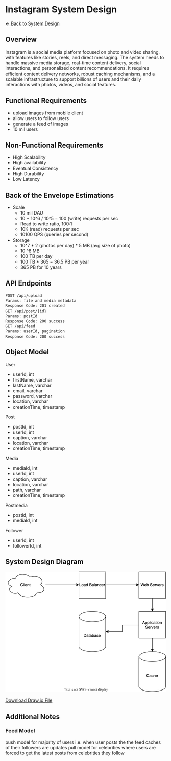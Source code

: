 # Instagram System Design

[← Back to System Design](../system-design.md)

## Overview

Instagram is a social media platform focused on photo and video sharing, with features like stories, reels, and direct messaging. The system needs to handle massive media storage, real-time content delivery, social interactions, and personalized content recommendations. It requires efficient content delivery networks, robust caching mechanisms, and a scalable infrastructure to support billions of users and their daily interactions with photos, videos, and social features.

## Functional Requirements

* upload images from mobile client
* allow users to follow users
* generate a feed of images
* 10 mil users

## Non-Functional Requirements

* High Scalability
* High availability
* Eventual Consistency
* High Durability
* Low Latency

## Back of the Envelope Estimations

* Scale
  * 10 mil DAU
  * 10 * 10^6 / 10^5 = 100 (write) requests per sec
  * Read to write ratio, 100:1
  * 10K (read) requests per sec
  * 10100 QPS (queries per second)
* Storage
  * 10^7 * 2 (photos per day) * 5 MB (avg size of photo)
  * 10 ^8 MB
  * 100 TB per day
  * 100 TB * 365 = 36.5 PB per year
  * 365 PB for 10 years

## API Endpoints

``` c-sharp
POST /api/upload
Params: file and media metadata
Response Code: 201 created
GET /api/post/{id}
Params: postId
Response Code: 200 success 
GET /api/feed
Params: userId, pagination
Response Code: 200 success 
```

## Object Model

User

* userId, int
* firstName, varchar
* lastName, varchar
* email, varchar
* password, varchar
* location, varchar
* creationTime, timestamp

Post

* postId, int
* userId, int
* caption, varchar
* location, varchar
* creationTime, timestamp

Media

* mediaId, int
* userId, int
* caption, varchar
* location, varchar
* path, varchar
* creationTime, timestamp

Postmedia

* postid, int
* mediaId, int

Follower

* userId, int
* followerId, int


## System Design Diagram

![Instagram System Design](instagram.svg)

[Download Draw.io File](instagram.drawio)

## Additional Notes

### Feed Model

push model for majority of users i.e. when user posts the the feed caches of their followers are updates
pull model for celebrities where users are forced to get the latest posts from celebrities they follow
